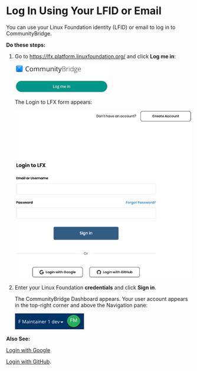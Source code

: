 # Log In Using Your LFID or Email
You can use your Linux Foundation identity (LFID) or email to log in to CommunityBridge. 

**Do these steps:**

1. Go to <https://lfx.platform.linuxfoundation.org/> and click **Log me in**:

   ![Log me in button](imgs/LFX-CB-Log-me-In.png)

   The Login to LFX form appears:

   ![Login to LFX](imgs/LFX-Login-to-LFX.png)

1. Enter your Linux Foundation **credentials** and click **Sign in**.

   The CommunityBridge Dashboard appears. Your user account appears in the top-right corner and above the Navigation pane:

   ![Sign In Role](imgs/LFX-Sign-In-Role-Identification.png)

**Also See:**

[Login with Google](Log-In-With-Google.md)

[Login with GitHub](Log-In-with-GitHub.md).